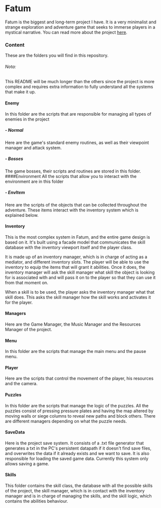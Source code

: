 # Fatum
Fatum is the biggest and long-term project I have. It is a very minimalist and strange exploration and adventure game that seeks to immerse players in a mystical narrative. You can read more about the project [here](https://drive.google.com/file/d/1WH9y-Lpdpr7J9tK3k8Uz3HMO9FxFKdnq/view?usp=sharing "here").

### Content
These are the folders you will find in this repository.

###### Nota:
This README will be much longer than the others since the project is more complex and requires extra information to fully understand all the systems that make it up.

#### Enemy
In this folder are the scripts that are responsible for managing all types of enemies in the project
##### - Normal
Here are the game's standard enemy routines, as well as their viewpoint manager and attack system.
##### - Bosses
The game bosses, their scripts and routines are stored in this folder.
####Environment
All the scripts that allow you to interact with the environment are in this folder
##### - EnvItem
Here are the scripts of the objects that can be collected throughout the adventure. These items interact with the inventory system which is explained below.
#### Inventory
This is the most complex system in Fatum, and the entire game design is based on it. It's built using a facade model that communicates the skill database with the inventory viewport itself and the player class.

It is made up of an inventory manager, which is in charge of acting as a mediator, and different inventory slots. The player will be able to use the inventory to equip the items that will grant it abilities. Once it does, the inventory manager will ask the skill manager what skill the object is looking for is associated with and will pass it on to the player so that they can use it from that moment on.

When a skill is to be used, the player asks the inventory manager what that skill does. This asks the skill manager how the skill works and activates it for the player.

#### Managers

Here are the Game Manager, the Music Manager and the Resources Manager of the project.

####  Menu

In this folder are the scripts that manage the main menu and the pause menu.

#### Player

Here are the scripts that control the movement of the player, his resources and the camera.

#### Puzzles

In this folder are the scripts that manage the logic of the puzzles. All the puzzles consist of pressing pressure plates and having the map altered by moving walls or siege columns to reveal new paths and block others. There are different managers depending on what the puzzle needs.

#### SaveData

Here is the project save system. It consists of a .txt file generator that generates a txt in the PC's persistent datapath if it doesn't find save files, and overwrites the data if it already exists and we want to save. It is also responsible for loading the saved game data. Currently this system only allows saving a game.

#### Skills
This folder contains the skill class, the database with all the possible skills of the project, the skill manager, which is in contact with the inventory manager and is in charge of managing the skills, and the skill logic, which contains the abilities behaviour.




